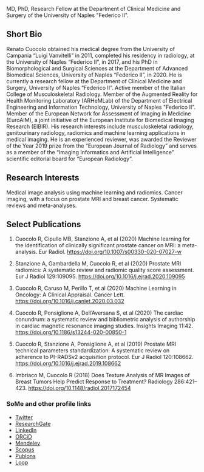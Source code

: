 MD, PhD, Research Fellow at the Department of Clinical Medicine and Surgery of the University of Naples "Federico II".

## Short Bio

Renato Cuocolo obtained his medical degree from the University of Campania “Luigi Vanvitelli” in 2011, completed his residency in radiology, at the University of Naples “Federico II”, in 2017, and his PhD in Biomorphological and Surgical Sciences at the Department of Advanced Biomedical Sciences, University of Naples “Federico II”, in 2020. He is currently a research fellow at the Department of Clinical Medicine and Surgery, University of Naples “Federico II”. Active member of the Italian College of Musculoskeletal Radiology. Member of the Augmented Reality for Health Monitoring Laboratory (ARHeMLab) of the Department of Electrical Engineering and Information Technology, University of Naples "Federico II". Member of the European Network for Assessment of Imaging in Medicine (EuroAIM), a joint initiative of the European Institute for Biomedical Imaging Research (EIBIR). His research interests include musculoskeletal radiology, genitourinary radiology, radiomics and machine learning applications in medical imaging. He is an experienced reviewer, was awarded the Reviewer of the Year 2019 prize from the “European Journal of Radiology” and serves as a member of the “Imaging Informatics and Artificial Intelligence” scientific editorial board for “European Radiology”.

## Research Interests

Medical image analysis using machine learning and radiomics. Cancer imaging, with a focus on prostate MRI and breast cancer. Systematic reviews and meta-analyses.

## Select Publications

1. Cuocolo R, Cipullo MB, Stanzione A, et al (2020) Machine learning for the identification of clinically significant prostate cancer on MRI: a meta-analysis. Eur Radiol. https://doi.org/10.1007/s00330-020-07027-w

2. Stanzione A, Gambardella M, Cuocolo R, et al (2020) Prostate MRI radiomics: A systematic review and radiomic quality score assessment. Eur J Radiol 129:109095. https://doi.org/10.1016/j.ejrad.2020.109095

3. Cuocolo R, Caruso M, Perillo T, et al (2020) Machine Learning in Oncology: A Clinical Appraisal. Cancer Lett. https://doi.org/10.1016/j.canlet.2020.03.032

4. Cuocolo R, Ponsiglione A, Dell’Aversana S, et al (2020) The cardiac conundrum: a systematic review and bibliometric analysis of authorship in cardiac magnetic resonance imaging studies. Insights Imaging 11:42. https://doi.org/10.1186/s13244-020-00850-1

5. Cuocolo R, Stanzione A, Ponsiglione A, et al (2019) Prostate MRI technical parameters standardization: A systematic review on adherence to PI-RADSv2 acquisition protocol. Eur J Radiol 120:108662. https://doi.org/10.1016/j.ejrad.2019.108662

6. Imbriaco M, Cuocolo R (2018) Does Texture Analysis of MR Images of Breast Tumors Help Predict Response to Treatment? Radiology 286:421–423. https://doi.org/10.1148/radiol.2017172454

### SoMe and other profile links

- [Twitter](https://twitter.com/renatocuocolo)
- [ResearchGate](https://www.researchgate.net/profile/Renato_Cuocolo)
- [LinkedIn](https://www.linkedin.com/in/renato-cuocolo/)
- [ORCiD](https://orcid.org/0000-0002-1452-1574)
- [Mendeley](https://www.mendeley.com/profiles/renato-cuocolo/)
- [Scopus](https://www.scopus.com/authid/detail.uri?authorId=55253274100)
- [Publons](https://publons.com/researcher/1435108/renato-cuocolo/)
- [Loop](https://loop.frontiersin.org/people/704033/overview)
